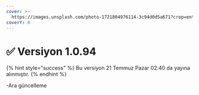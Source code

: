 ```yaml
---
cover: >-
  https://images.unsplash.com/photo-1721804976114-3c94d0d5a671?crop=entropy&cs=srgb&fm=jpg&ixid=M3wxOTcwMjR8MHwxfHJhbmRvbXx8fHx8fHx8fDE3MjIyMDI5NDF8&ixlib=rb-4.0.3&q=85
coverY: 0
---
```


# ✅ Versiyon 1.0.94

{% hint style="success" %}
Bu versiyon 21 Temmuz Pazar 02:40 da yayına alınmıştır.
{% endhint %}

-Ara güncelleme









